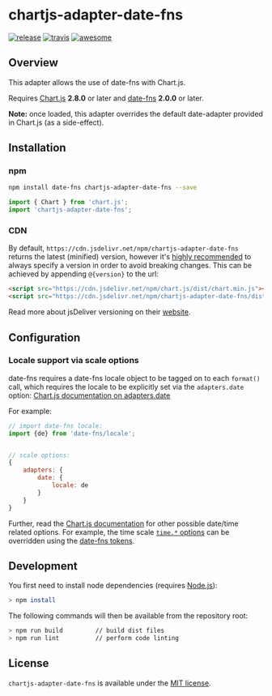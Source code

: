 # chartjs-adapter-date-fns

[![release](https://img.shields.io/github/release/chartjs/chartjs-adapter-date-fns.svg?style=flat-square)](https://github.com/chartjs/chartjs-adapter-date-fns/releases/latest) [![travis](https://img.shields.io/travis/chartjs/chartjs-adapter-date-fns.svg?style=flat-square&maxAge=60)](https://travis-ci.org/chartjs/chartjs-adapter-date-fns) [![awesome](https://awesome.re/badge-flat2.svg)](https://github.com/chartjs/awesome)

## Overview

This adapter allows the use of date-fns with Chart.js.

Requires [Chart.js](https://github.com/chartjs/Chart.js/releases) **2.8.0** or later and [date-fns](https://date-fns.org/) **2.0.0** or later.

**Note:** once loaded, this adapter overrides the default date-adapter provided in Chart.js (as a side-effect).

## Installation

### npm

```bash
npm install date-fns chartjs-adapter-date-fns --save
```

```javascript
import { Chart } from 'chart.js';
import 'chartjs-adapter-date-fns';
```

### CDN

By default, `https://cdn.jsdelivr.net/npm/chartjs-adapter-date-fns` returns the latest (minified) version, however it's [highly recommended](https://www.jsdelivr.com/features) to always specify a version in order to avoid breaking changes. This can be achieved by appending `@{version}` to the url:

```html
<script src="https://cdn.jsdelivr.net/npm/chart.js/dist/chart.min.js"></script>
<script src="https://cdn.jsdelivr.net/npm/chartjs-adapter-date-fns/dist/chartjs-adapter-date-fns.bundle.min.js"></script>
```

Read more about jsDeliver versioning on their [website](http://www.jsdelivr.com/).

## Configuration

### Locale support via scale options

date-fns requires a date-fns locale object to be tagged on to each `format()` call, which requires the locale to be explicitly set via the `adapters.date` option: [Chart.js documentation on adapters.date](https://www.chartjs.org/docs/next/axes/cartesian/time#date-adapters)

For example:

```javascript
// import date-fns locale:
import {de} from 'date-fns/locale';


// scale options:
{
    adapters: {
        date: {
            locale: de
        }
    }
}
```

Further, read the [Chart.js documentation](https://www.chartjs.org/docs/next) for other possible date/time related options. For example, the time scale [`time.*` options](https://www.chartjs.org/docs/next/axes/cartesian/time#configuration-options) can be overridden using the [date-fns tokens](https://date-fns.org/docs/format).

## Development

You first need to install node dependencies (requires [Node.js](https://nodejs.org/)):

```bash
> npm install
```

The following commands will then be available from the repository root:

```bash
> npm run build         // build dist files
> npm run lint          // perform code linting
```

## License

`chartjs-adapter-date-fns` is available under the [MIT license](LICENSE.md).
